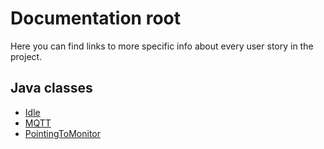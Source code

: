 # Documentation root

Here you can find links to more specific info about every user story in the project.

## Java classes

- [Idle](./javaclasses/Idle.md)
- [MQTT](./javaclasses/MQTT.md)
- [PointingToMonitor](./javaclasses/PointingToMonitor.md)
